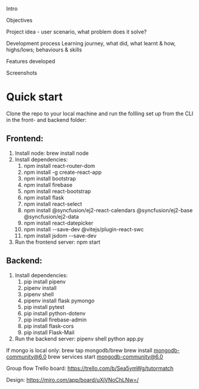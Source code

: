 Intro

Objectives

Project idea - user scenario, what problem does it solve?

Development process
Learning journey, what did, what learnt & how, highs/lows; behaviours & skills

Features developed

Screenshots

# Quick start
Clone the repo to your local machine and run the follling set up from the CLI in the front- and backend folder:

## Frontend:
1. Install node: brew install node
2. Install dependencies:
   1. npm install react-router-dom
   2. npm install -g create-react-app
   3. npm install bootstrap
   4. npm install firebase
   5. npm install react-bootstrap
   6. npm install flask
   7. npm install react-select
   8. npm install @syncfusion/ej2-react-calendars @syncfusion/ej2-base @syncfusion/ej2-data
   9. npm install react-datepicker
   10. npm install --save-dev @vitejs/plugin-react-swc
   11. npm install jsdom --save-dev
4. Run the frontend server: npm start

## Backend:
1. Install dependencies:
   1. pip install pipenv
   2. pipenv install
   3. pipenv shell
   4. pipenv install flask pymongo
   5. pip install pytest
   6. pip install python-dotenv
   7. pip install firebase-admin
   8. pip install flask-cors
   9. pip install Flask-Mail
2. Run the backend server: pipenv shell python app.py


If mongo is local only:
brew tap mongodb/brew
brew install mongodb-community@6.0
brew services start mongodb-community@6.0

Group flow Trello board:
https://trello.com/b/Sea5ymWg/tutormatch

Design:
https://miro.com/app/board/uXjVNoChLNw=/